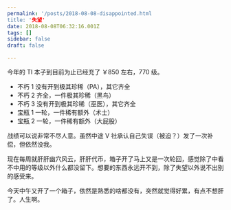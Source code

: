 ```yaml
---
permalink: '/posts/2018-08-08-disappointed.html
title: '失望'
date: 2018-08-08T06:32:16.001Z
tags: []
sidebar: false
draft: false

---
```





<!-- 「」 -->

今年的 TI 本子到目前为止已经充了 ￥850 左右，770 级。

* 不朽 1 没有开到极其珍稀（PA），其它齐全
* 不朽 2 齐全，一件极其珍稀（黑鸟）
* 不朽 3 没有开到极其珍稀（巫医），其它齐全
* 宝瓶 1 一轮，一件稀有额外（术士）
* 宝瓶 2 一轮，一件稀有额外（大屁股）

战绩可以说非常不尽人意。虽然中途 V 社承认自己失误（被迫？）发了一次补偿，但依然没我。

现在每周就肝肝幽穴风云，肝肝代币，箱子开了马上又是一次轮回，感觉除了中看不中用的等级以外什么都没留下。想要的东西永远开不到，除了失望以外说不出别的感受来。

今天中午又开了一个箱子，依然是熟悉的啥都没有，突然就觉得好累，有点不想肝了。人生啊。
